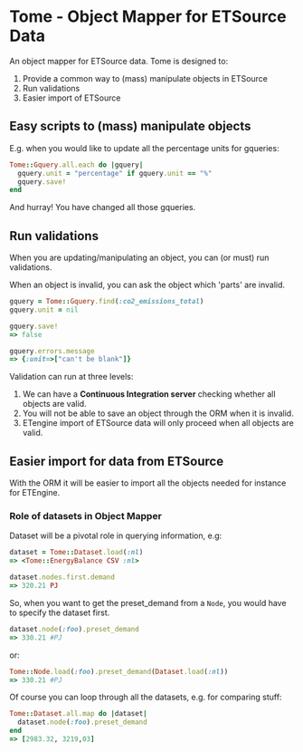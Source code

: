 # Tome - Object Mapper for ETSource Data

An object mapper for ETSource data. Tome is designed to:

1. Provide a common way to (mass) manipulate objects in ETSource
2. Run validations
3. Easier import of ETSource

## Easy scripts to (mass) manipulate objects

E.g. when you would like to update all the percentage units for gqueries:

```Ruby
Tome::Gquery.all.each do |gquery|
  gquery.unit = "percentage" if gquery.unit == "%"
  gquery.save!
end
```

And hurray! You have changed all those gqueries.

## Run validations

When you are updating/manipulating an object, you can (or must) run validations.

When an object is invalid, you can ask the object which 'parts' are invalid.

```Ruby
gquery = Tome::Gquery.find(:co2_emissions_total)
gquery.unit = nil

gquery.save!
=> false

gquery.errors.message
=> {:unit=>["can't be blank"]}
```

Validation can run at three levels:

1. We can have a **Continuous Integration server** checking whether all objects
   are valid.
2. You will not be able to save an object through the ORM when it is invalid.
3. ETengine import of ETSource data will only proceed when all objects are
   valid.

## Easier import for data from ETSource

With the ORM it will be easier to import all the objects needed for instance
for ETEngine.

### Role of datasets in Object Mapper

Dataset will be a pivotal role in querying information, e.g:

```Ruby
dataset = Tome::Dataset.load(:nl)
=> <Tome::EnergyBalance CSV :nl>
```

```Ruby
dataset.nodes.first.demand
=> 320.21 PJ
```

So, when you want to get the preset_demand from a `Node`, you would have to
specify the dataset first.

```Ruby
dataset.node(:foo).preset_demand
=> 330.21 #PJ
```

or:

```Ruby
Tome::Node.load(:foo).preset_demand(Dataset.load(:nl))
=> 330.21 #PJ
```

Of course you can loop through all the datasets, e.g. for comparing stuff:

```Ruby
Tome::Dataset.all.map do |dataset|
  dataset.node(:foo).preset_demand
end
=> [2983.32, 3219,03]
```
